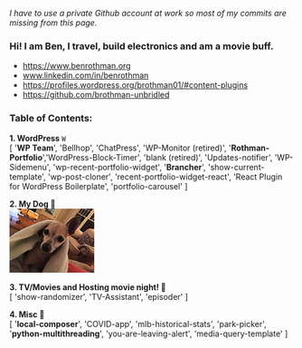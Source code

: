 _I have to use a private Github account at work so most of my commits are missing from this page._
### Hi! I am Ben, I travel, build electronics and am a movie buff.
- https://www.benrothman.org
- www.linkedin.com/in/benrothman
- https://profiles.wordpress.org/brothman01/#content-plugins
- https://github.com/brothman-unbridled

### Table of Contents:
**1. WordPress** `W`<br />
    [ '**WP Team**', 'Bellhop', 'ChatPress', 'WP-Monitor (retired)', '**Rothman-Portfolio**','WordPress-Block-Timer', 'blank (retired)', 'Updates-notifier', 'WP-Sidemenu', 'wp-recent-portfolio-widget', '**Brancher**', 'show-current-template', 'wp-post-cloner', 'recent-portfolio-widget-react', 'React Plugin for WordPress Boilerplate', 'portfolio-carousel' ]<br />
    
**2. My Dog 🐶**<br />
![dog pic](/IMG_01971.JPG)<br />

**3. TV/Movies and Hosting movie night! 🎥**<br />
    [ 'show-randomizer', 'TV-Assistant', 'episoder' ]


**4. Misc 💾**<br />
    [ '**local-composer**', 'COVID-app', 'mlb-historical-stats', 'park-picker', '**python-multithreading**', 'you-are-leaving-alert', 'media-query-template' ]
